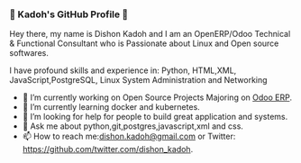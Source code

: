 ### 👋 Kadoh's GitHub Profile 👋
Hey there, my name is Dishon Kadoh and I am an OpenERP/Odoo Technical & Functional Consultant who is Passionate about Linux and Open source softwares.

I have profound skills and experience in: Python, HTML,XML, JavaScript,PostgreSQL, Linux System Administration and Networking

- 🔭 I’m currently working on Open Source Projects Majoring on [Odoo ERP](http://odoo.com).
- 🌱 I’m currently learning docker and kubernetes.
- 🤔 I’m looking for help for people to build great application and systems.
- 💬 Ask me about python,git,postgres,javascript,xml and css.
- 📫 How to reach me:dishon.kadoh@gmail.com or Twitter: https://github.com/twitter.com/dishon_kadoh.
